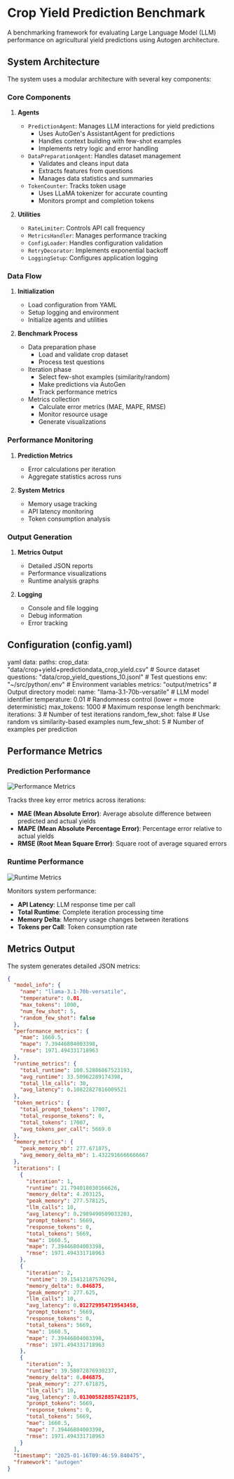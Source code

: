 # Crop Yield Prediction Benchmark

A benchmarking framework for evaluating Large Language Model (LLM) performance on agricultural yield predictions using Autogen architecture.

## System Architecture

The system uses a modular architecture with several key components:

### Core Components

1. **Agents**
   - `PredictionAgent`: Manages LLM interactions for yield predictions
     - Uses AutoGen's AssistantAgent for predictions
     - Handles context building with few-shot examples
     - Implements retry logic and error handling
   - `DataPreparationAgent`: Handles dataset management
     - Validates and cleans input data
     - Extracts features from questions
     - Manages data statistics and summaries
   - `TokenCounter`: Tracks token usage
     - Uses LLaMA tokenizer for accurate counting
     - Monitors prompt and completion tokens

2. **Utilities**
   - `RateLimiter`: Controls API call frequency
   - `MetricsHandler`: Manages performance tracking
   - `ConfigLoader`: Handles configuration validation
   - `RetryDecorator`: Implements exponential backoff
   - `LoggingSetup`: Configures application logging

### Data Flow

1. **Initialization**
   - Load configuration from YAML
   - Setup logging and environment
   - Initialize agents and utilities

2. **Benchmark Process**
   - Data preparation phase
     - Load and validate crop dataset
     - Process test questions
   - Iteration phase
     - Select few-shot examples (similarity/random)
     - Make predictions via AutoGen
     - Track performance metrics
   - Metrics collection
     - Calculate error metrics (MAE, MAPE, RMSE)
     - Monitor resource usage
     - Generate visualizations

### Performance Monitoring

1. **Prediction Metrics**
   - Error calculations per iteration
   - Aggregate statistics across runs

2. **System Metrics**
   - Memory usage tracking
   - API latency monitoring
   - Token consumption analysis

### Output Generation

1. **Metrics Output**
   - Detailed JSON reports
   - Performance visualizations
   - Runtime analysis graphs

2. **Logging**
   - Console and file logging
   - Debug information
   - Error tracking

## Configuration (config.yaml)
yaml
data:
paths:
crop_data: "data/crop+yield+predictiondata_crop_yield.csv" # Source dataset
questions: "data/crop_yield_questions_10.jsonl" # Test questions
env: "~/src/python/.env" # Environment variables
metrics: "output/metrics" # Output directory
model:
name: "llama-3.1-70b-versatile" # LLM model identifier
temperature: 0.01 # Randomness control (lower = more deterministic)
max_tokens: 1000 # Maximum response length
benchmark:
iterations: 3 # Number of test iterations
random_few_shot: false # Use random vs similarity-based examples
num_few_shot: 5 # Number of examples per prediction

## Performance Metrics

### Prediction Performance
![Performance Metrics](docs/images/example_performance.png)

Tracks three key error metrics across iterations:
- **MAE (Mean Absolute Error)**: Average absolute difference between predicted and actual yields
- **MAPE (Mean Absolute Percentage Error)**: Percentage error relative to actual yields
- **RMSE (Root Mean Square Error)**: Square root of average squared errors

### Runtime Performance
![Runtime Metrics](docs/images/example_runtime.png)

Monitors system performance:
- **API Latency**: LLM response time per call
- **Total Runtime**: Complete iteration processing time
- **Memory Delta**: Memory usage changes between iterations
- **Tokens per Call**: Token consumption rate

## Metrics Output

The system generates detailed JSON metrics:
```json
{
  "model_info": {
    "name": "llama-3.1-70b-versatile",
    "temperature": 0.01,
    "max_tokens": 1000,
    "num_few_shot": 5,
    "random_few_shot": false
  },
  "performance_metrics": {
    "mae": 1660.5,
    "mape": 7.39446804003398,
    "rmse": 1971.494331718963
  },
  "runtime_metrics": {
    "total_runtime": 100.52886867523193,
    "avg_runtime": 33.50962289174398,
    "total_llm_calls": 30,
    "avg_latency": 0.10822827816009521
  },
  "token_metrics": {
    "total_prompt_tokens": 17007,
    "total_response_tokens": 0,
    "total_tokens": 17007,
    "avg_tokens_per_call": 5669.0
  },
  "memory_metrics": {
    "peak_memory_mb": 277.671875,
    "avg_memory_delta_mb": 1.4322916666666667
  },
  "iterations": [
    {
      "iteration": 1,
      "runtime": 21.794018030166626,
      "memory_delta": 4.203125,
      "peak_memory": 277.578125,
      "llm_calls": 10,
      "avg_latency": 0.2989490509033203,
      "prompt_tokens": 5669,
      "response_tokens": 0,
      "total_tokens": 5669,
      "mae": 1660.5,
      "mape": 7.39446804003398,
      "rmse": 1971.494331718963
    },
    {
      "iteration": 2,
      "runtime": 39.15412187576294,
      "memory_delta": 0.046875,
      "peak_memory": 277.625,
      "llm_calls": 10,
      "avg_latency": 0.012729954719543458,
      "prompt_tokens": 5669,
      "response_tokens": 0,
      "total_tokens": 5669,
      "mae": 1660.5,
      "mape": 7.39446804003398,
      "rmse": 1971.494331718963
    },
    {
      "iteration": 3,
      "runtime": 39.58072876930237,
      "memory_delta": 0.046875,
      "peak_memory": 277.671875,
      "llm_calls": 10,
      "avg_latency": 0.013005828857421875,
      "prompt_tokens": 5669,
      "response_tokens": 0,
      "total_tokens": 5669,
      "mae": 1660.5,
      "mape": 7.39446804003398,
      "rmse": 1971.494331718963
    }
  ],
  "timestamp": "2025-01-16T09:46:59.840475",
  "framework": "autogen"
}